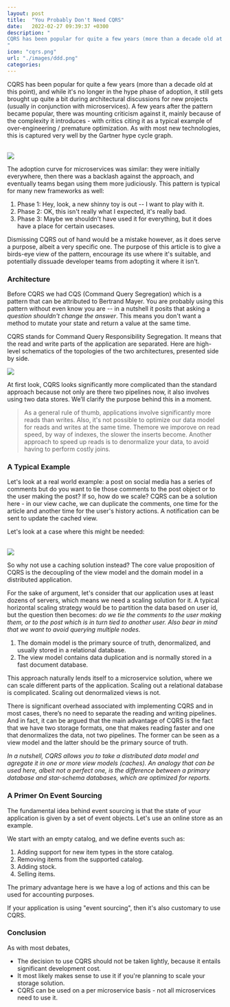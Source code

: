 ```yaml
---
layout: post
title:  "You Probably Don't Need CQRS"
date:   2022-02-27 09:39:37 +0300
description: "
CQRS has been popular for quite a few years (more than a decade old at this point), and while it's no longer in the hype phase of adoption, it still gets brought up quite a bit during architectural discussions for new projects (usually in conjunction with microservices). A few years after the pattern became popular, there was mounting criticism against it, mainly because of the complexity it introduces - with critics citing it as a typical example of over-engineering / premature optimization.
"
icon: "cqrs.png"
url: "./images/ddd.png"
categories:
---
```

CQRS has been popular for quite a few years (more than a decade old at this point), and while it's no longer in the hype phase of adoption, it still gets brought up quite a bit during architectural discussions for new projects (usually in conjunction with microservices). A few years after the pattern became popular, there was mounting criticism against it, mainly because of the complexity it introduces - with critics citing it as a typical example of over-engineering / premature optimization. As with most new technologies, this is captured very well by the Gartner hype cycle graph. 
 
<br/><img src="hype.png" class="img" />

The adoption curve for microservices was similar: they were initially everywhere, then there was a backlash against the approach, and eventually teams began using them more judiciously. This pattern is typical for many new frameworks as well:

1. Phase 1: Hey, look, a new shinny toy is out -- I want to play with it.
2. Phase 2: OK, this isn't really what I expected, it's really bad.
3. Phase 3: Maybe we shouldn't have used it for everything, but it does have a place for certain usecases.

Dismissing CQRS out of hand would be a mistake however, as it does serve a purpose, albeit a very specific one. The purpose of this article is to give a birds-eye view of the pattern, encourage its use where it's suitable, and potentially dissuade developer teams from adopting it where it isn't. 

### Architecture

Before CQRS we had CQS (Command Query Segregation) which is a pattern that can be attributed to Bertrand Mayer. You are probably using this pattern without even know you are -- in a nutshell it posits that asking a *question shouldn't change the answer*. This means you don't want a method to mutate your state and return a value at the same time.

CQRS stands for Command Query Responsibility Segregation. It means that the read and write parts of the application are separated. Here are high-level schematics of the topologies of the two architectures, presented side by side.

<img src="x.png" class="img" />

At first look, CQRS looks significantly more complicated than the standard approach because not only are there two pipelines now, it also involves using two data stores. We’ll clarify the purpose behind this in a moment.

> As a general rule of thumb, applications involve significantly more reads than writes. 
> Also, it's not possible to optimize our data model for reads and writes at the same time. Themore 
> we imporove on read speed, by way of indexes, the slower the inserts become. Another approach to speed up reads is 
> to denormalize your data, to avoid having to perform costly joins.

### A Typical Example
Let's look at a real world example: a post on social media has a series of comments but do you want to  tie those comments to the post object or to the user making the post? If so, how do we scale? CQRS can be a solution here - in our view cache, we can duplicate the comments, one time for the article and another time for the user's history actions. A notification can be sent to update the cached view.

Let's look at a case where this might be needed:

<br/><img src="feed.png" class="img" />

So why not use a caching solution instead? The core value proposition of CQRS is the decoupling of the view model and the domain model in a distributed application.  

For the sake of argument, let's consider that our application uses at least dozens of servers, which means we need a scaling solution for it. A typical horizontal scaling strategy would be to partition the data based on user id, but the question then becomes: *do we tie the comments to the user making them, or to the post which is in turn tied to another user. Also bear in mind that we want to avoid querying multiple nodes.* 

1. The domain model is the primary source of truth, denormalized, and usually stored in a relational database.
2. The view model contains data duplication and is normally stored in a fast document database.

This approach naturally lends itself to a microservice solution, where we can scale different parts of the application. Scaling out a relational database is complicated. Scaling out denormalized views is not. 

There is significant overhead associated with implementing CQRS and in most cases, there’s no need to separate the reading and writing pipelines. And in fact, it can be argued that the main advantage of CQRS is the fact that we have two storage formats, one that makes reading faster and one that denormalizes the data, not two pipelines. The former can be seen as a view model and the latter should be the primary source of truth.

*In a nutshell, CQRS allows you to take a distributed data model and agregate it in one or more view models (caches). An analogy that can be used here, albeit not a perfect one, is the difference between a primary database and star-schema databases, which are optimized for reports.*

### A Primer On Event Sourcing
The fundamental idea behind event sourcing is that the state of your application is given by a set of event objects. Let's use an online store as an example. 

We start with an empty catalog, and we define events such as:

1. Adding support for new item types in the store catalog.
2. Removing items from the supported catalog.
3. Adding stock.
4. Selling items.

The primary advantage here is we have a log of actions and this can be used for accounting purposes.

If your application is using "event sourcing", then it's also customary to use CQRS.

### Conclusion
As with most debates, 

* The decision to use CQRS should not be taken lightly, because it entails significant development cost.
* It most likely makes sense to use it if you're planning to scale your storage solution.
* CQRS can be used on a per microservice basis - not all microservices need to use it.


